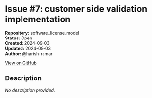 # Issue #7: customer side validation implementation

**Repository:** software_license_model  
**Status:** Open  
**Created:** 2024-09-03  
**Updated:** 2024-09-03  
**Author:** @harish-ramar  

[View on GitHub](https://github.com/Simtestlab/software_license_model/issues/7)

## Description

*No description provided.*